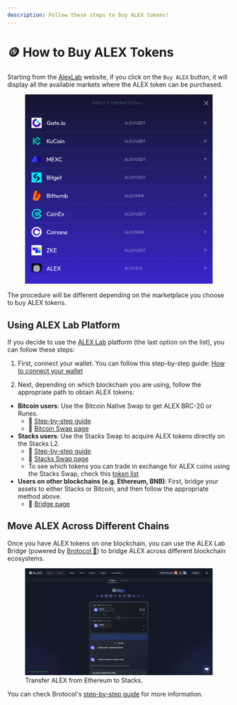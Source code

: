 ```yaml
---
description: Follow these steps to buy ALEX tokens!
---
```


# 🪙 How to Buy ALEX Tokens

Starting from the [AlexLab](https://alexlab.co/) website, if you click on the `Buy ALEX` button, it will display all the available markets where the ALEX token can be purchased.

<figure><img src="../.gitbook/assets/buy-alex-how-to/select-market.png" alt=""><figcaption></figcaption></figure>

The procedure will be different depending on the marketplace you choose to buy ALEX tokens. 

## Using ALEX Lab Platform

If you decide to use the [ALEX Lab](https://app.alexlab.co/swap) platform (the last option on the list), you can follow these steps:

1. First, connect your wallet. You can follow this step-by-step guide: 
[How to connect your wallet](https://docs.alexlab.co/getting-started/how-to-connect-your-wallet)

2. Next, depending on which blockchain you are using, follow the appropriate path to obtain ALEX tokens:

- **Bitcoin users**: Use the Bitcoin Native Swap to get ALEX BRC-20 or Runes.
  - 📘 [Step-by-step guide](https://docs.alexlab.co/what-can-you-do/bitcoin-swaps/how-to)
  - 🔁 [Bitcoin Swap page](https://app.alexlab.co/bitcoin/swap/)
- **Stacks users**: Use the Stacks Swap to acquire ALEX tokens directly on the Stacks L2.
  - 📘 [Step-by-step guide](https://docs.alexlab.co/what-can-you-do/stacks-swaps/how-to)
  - 🔁 [Stacks Swap page](https://app.alexlab.co/swap)
  - To see which tokens you can trade in exchange for ALEX coins using the Stacks Swap, check this [token list](https://app.alexlab.co/token-list)
- **Users on other blockchains (e.g. Ethereum, BNB)**: First, bridge your assets to either Stacks or Bitcoin, and then follow the appropriate method above.
  - 🌉 [Bridge page](https://app.alexlab.co/bridge/cross-bridge)

## Move ALEX Across Different Chains

Once you have ALEX tokens on one blockchain, you can use the ALEX Lab Bridge (powered by [Brotocol 👥](https://brotocol.xyz/about)) to bridge ALEX across different blockchain ecosystems.

<figure><img src="../.gitbook/assets/buy-alex-how-to/alex-bridge.png" alt=""><figcaption>Transfer ALEX from Ethereum to Stacks.</figcaption></figure>

You can check Brotocol's [step-by-step guide](https://docs.brotocol.xyz/what-can-you-do/brobridge/how-to-bridge) for more information.

